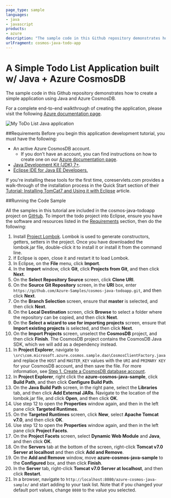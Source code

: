```yaml
---
page_type: sample
languages:
- java
- javascript
products:
- azure
description: "The sample code in this Github repository demonstrates how to create a simple application using Java and Azure CosmosDB."
urlFragment: cosmos-java-todo-app
---
```


# A Simple Todo List Application built w/ Java + Azure CosmosDB

The sample code in this Github repository demonstrates how to create a simple application using Java and Azure CosmosDB.

For a complete end-to-end walkthrough of creating the application, please visit the following [Azure documentation page](https://azure.microsoft.com/documentation/articles/cosmos-java-application/).

![My ToDo List Java application](./media/cosmos-java-application/image1.png)


##<a id="Requirements"></a>Requirements
Before you begin this application development tutorial, you must have the following:

- An active Azure CosmosDB account. 
  - If you don't have an account, you can find instructions on how to create one on our [Azure documentation page](https://docs.microsoft.com/azure/cosmos-db/create-cosmosdb-resources-portal).
- [Java Development Kit (JDK) 7+](http://www.oracle.com/technetwork/java/javase/downloads/index.html).
- [Eclipse IDE for Java EE Developers.](http://www.eclipse.org/downloads/packages/eclipse-ide-java-ee-developers/lunasr1)

If you're installing these tools for the first time, coreservlets.com provides a walk-through of the installation process in the Quick Start section of their [Tutorial: Installing TomCat7 and Using it with Eclipse](http://www.coreservlets.com/Apache-Tomcat-Tutorial/tomcat-7-with-eclipse.html) article. 

##<a id="Running"></a>Running the Code Sample

All the samples in this tutorial are included in the cosmos-java-todoapp project on [GitHub](https://github.com/Azure-Samples/cosmos-java-todoapp). To import the todo project into Eclipse, ensure you have the software and resources listed in the [Requirements](#Requirements) section, then do the following:

1. Install [Project Lombok](http://projectlombok.org/). Lombok is used to generate constructors, getters, setters in the project. Once you have downloaded the lombok.jar file, double-click it to install it or install it from the command line. 
2. If Eclipse is open, close it and restart it to load Lombok.
3. In Eclipse, on the **File** menu, click **Import**.
4. In the **Import** window, click **Git**, click **Projects from Git**, and then click **Next**. 
5. On the **Select Repository Source** screen, click **Clone URI**.
6. On the **Source Git Repository** screen, in the **URI** box, enter `https://github.com/Azure-Samples/cosmos-java-todoapp.git`, and then click **Next**.
7. On the **Branch Selection** screen, ensure that **master** is selected, and then click **Next**.
8. On the **Local Destination** screen, click **Browse** to select a folder where the repository can be copied, and then click **Next**.
9. On the **Select a wizard to use for importing projects** screen, ensure that **Import existing projects** is selected, and then click **Next**.
10. On the **Import Projects** screen, unselect the **CosmosDB** project, and then click **Finish**. The CosmosDB project contains the CosmosDB Java SDK, which we will add as a dependency instead.
11. In **Project Explorer**, navigate to `\src\com.microsoft.azure.cosmos.sample.dao\CosmosClientFactory.java` and replace the `HOST` and `MASTER_KEY` values with the `URI` and `PRIMARY KEY` for your CosmosDB account, and then save the file. For more information, see [Step 1. Create a CosmosDB database account](https://docs.microsoft.com/azure/cosmos-db/sql-api-java-application#CreateDB).
12. In **Project Explorer**, right click the **azure-cosmos-java-sample**, click **Build Path**, and then click **Configure Build Path**.
13. On the **Java Build Path** screen, in the right pane, select the **Libraries** tab, and then click **Add External JARs**. Navigate to the location of the lombok.jar file, and click **Open**, and then click **OK**.
14. Use step 12 to open the **Properties** window again, and then in the left pane click **Targeted Runtimes**.
15. On the **Targeted Runtimes** screen, click **New**, select **Apache Tomcat v7.0**, and then click **OK**.
16. Use step 12 to open the **Properties** window again, and then in the left pane click **Project Facets**.
17. On the **Project Facets** screen, select **Dynamic Web Module** and **Java**, and then click **OK**.
18. On the **Servers** tab at the bottom of the screen, right-click **Tomcat v7.0 Server at localhost** and then click **Add and Remove**.
19. On the **Add and Remove** window, move **azure-cosmos-java-sample** to the **Configured** box, and then click **Finish**. 
20. In the **Server** tab, right-click **Tomcat v7.0 Server at localhost**, and then click **Restart**.
21. In a browser, navigate to `http://localhost:8080/azure-cosmos-java-sample/` and start adding to your task list. Note that if you changed your default port values, change `8080` to the value you selected.